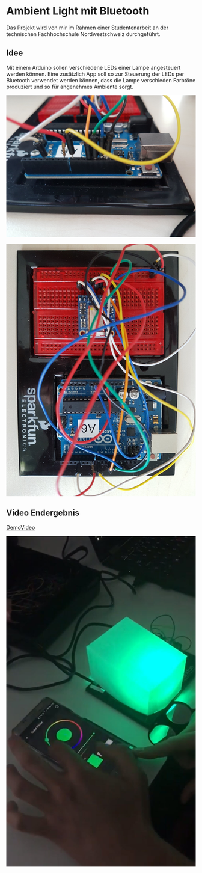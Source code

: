 # Ambient Light mit Bluetooth

Das Projekt wird von mir im Rahmen einer Studentenarbeit an der technischen Fachhochschule Nordwestschweiz durchgeführt.

## Idee
Mit einem Arduino sollen verschiedene LEDs einer Lampe angesteuert werden können. Eine zusätzlich App soll so zur Steuerung der LEDs per Bluetooth verwendet werden können, dass die Lampe verschieden Farbtöne produziert und so für angenehmes Ambiente sorgt. 

![ArduionVideo](./Arduino1.jpg)

![ArduionVideo](./Arduino2.jpg)

## Video Endergebnis
[DemoVideo](https://youtu.be/ljIRN8pycBI) </br>

[![ArduionVideo](./ArduinoVideo.jpg)](https://youtu.be/ljIRN8pycBI)





